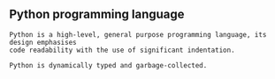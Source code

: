 

##  Python programming language

    Python is a high-level, general purpose programming language, its design emphasises
    code readability with the use of significant indentation.

    Python is dynamically typed and garbage-collected.